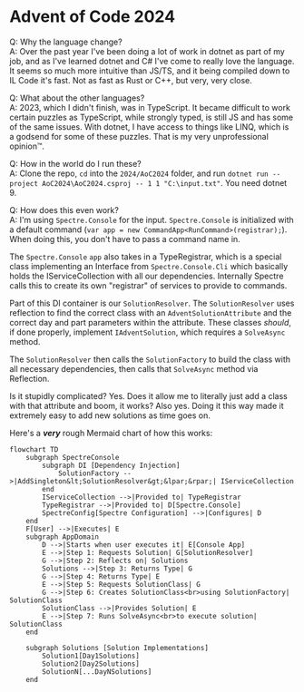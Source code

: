 # Advent of Code 2024

Q: Why the language change? <br/>
A: Over the past year I've been doing a lot of work in dotnet as part of my job, and as I've learned dotnet and C# I've
come to really love the language.
It seems so much more intuitive than JS/TS, and it being compiled down to IL Code it's fast. Not as fast as Rust or C++,
but very, very close.

Q: What about the other languages? <br/>
A: 2023, which I didn't finish, was in TypeScript. It became difficult to work certain puzzles as TypeScript, while
strongly typed, is still JS and has some of the same issues.
With dotnet, I have access to things like LINQ, which is a godsend for some of these puzzles. That is my very
unprofessional opinion™️.

Q: How in the world do I run these? <br/>
A: Clone the repo, `cd` into the `2024/AoC2024` folder, and run
`dotnet run --project AoC2024\AoC2024.csproj -- 1 1 "C:\input.txt"`. You need dotnet 9.

Q: How does this even work? <br/>
A: I'm using `Spectre.Console` for the input. `Spectre.Console` is initialized with a default command
(`var app = new CommandApp<RunCommand>(registrar);`). When doing this, you don't have to pass a command name in.

The `Spectre.Console` `app` also takes in a TypeRegistrar, which is a special class implementing an Interface from
`Spectre.Console.Cli` which basically holds the IServiceCollection with all our dependencies. Internally Spectre calls
this
to create its own "registrar" of services to provide to commands.

Part of this DI container is our `SolutionResolver`. The `SolutionResolver` uses reflection to find the correct class
with an
`AdventSolutionAttribute` and the correct day and part parameters within the attribute. These classes _should_, if done
properly, implement `IAdventSolution`, which requires a `SolveAsync` method.

The `SolutionResolver` then calls the `SolutionFactory` to build the class with all necessary dependencies, then calls
that `SolveAsync` method via Reflection.

Is it stupidly complicated? Yes. Does it allow me to literally just add a class with that attribute and boom, it works?
Also yes. Doing it this way made it extremely easy to add new solutions as time goes on. 

Here's a _**very**_ rough Mermaid chart of how this works:

```mermaid
flowchart TD 
	subgraph SpectreConsole 
		subgraph DI [Dependency Injection]
			SolutionFactory -->|AddSingleton&lt;SolutionResolver&gt;&lpar;&rpar;| IServiceCollection 
		end
		IServiceCollection -->|Provided to| TypeRegistrar
		TypeRegistrar -->|Provided to| D[Spectre.Console] 
		SpectreConfig[Spectre Configuration] -->|Configures| D
	end 
	F[User] -->|Executes| E 
	subgraph AppDomain 
		D -->|Starts when user executes it| E[Console App] 
		E -->|Step 1: Requests Solution| G[SolutionResolver] 
		G -->|Step 2: Reflects on| Solutions 
		Solutions -->|Step 3: Returns Type| G 
		G -->|Step 4: Returns Type| E 
		E -->|Step 5: Requests SolutionClass| G 
		G -->|Step 6: Creates SolutionClass<br>using SolutionFactory| SolutionClass 
		SolutionClass -->|Provides Solution| E 
		E -->|Step 7: Runs SolveAsync<br>to execute solution| SolutionClass 
	end 
	
	subgraph Solutions [Solution Implementations]
		Solution1[Day1Solutions]
		Solution2[Day2Solutions]
		SolutionN[...DayNSolutions]
	end
```